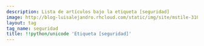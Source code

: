 ```yaml
---
description: Lista de artículos bajo la etiqueta [seguridad]
image: http://blog-luisalejandro.rhcloud.com/static/img/site/mstile-310x310.png
layout: tag
tag_name: seguridad
title: !!python/unicode 'Etiqueta [seguridad]'
---
```

